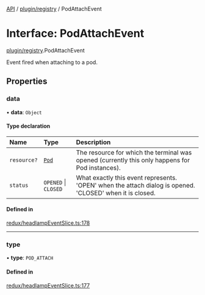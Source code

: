 [API](../API.md) / [plugin/registry](../modules/plugin_registry.md) / PodAttachEvent

# Interface: PodAttachEvent

[plugin/registry](../modules/plugin_registry.md).PodAttachEvent

Event fired when attaching to a pod.

## Properties

### data

• **data**: `Object`

#### Type declaration

| Name | Type | Description |
| :------ | :------ | :------ |
| `resource?` | [`Pod`](../classes/lib_k8s_pod.Pod.md) | The resource for which the terminal was opened (currently this only happens for Pod instances). |
| `status` | `OPENED` \| `CLOSED` | What exactly this event represents. 'OPEN' when the attach dialog is opened. 'CLOSED' when it is closed. |

#### Defined in

[redux/headlampEventSlice.ts:178](https://github.com/kubernetes-sigs/headlamp/blob/072d2509b/frontend/src/redux/headlampEventSlice.ts#L178)

___

### type

• **type**: `POD_ATTACH`

#### Defined in

[redux/headlampEventSlice.ts:177](https://github.com/kubernetes-sigs/headlamp/blob/072d2509b/frontend/src/redux/headlampEventSlice.ts#L177)
